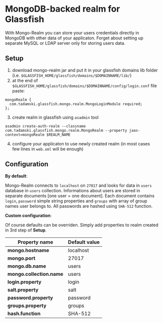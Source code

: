 MongoDB-backed realm for Glassfish
===========

With Mongo-Realm you can store your users credentials directly in MongoDB with other data of your applicaton. Forget about setting up separate MySQL or LDAP server only for storing users data.

Setup
----------

 1. download mongo-realm jar and put it in your glassfish domains lib folder (i.e. `$GLASSFISH_HOME/glassfish/domains/$DOMAINNAME/lib/`)
 2. at the end of `$GLASSFISH_HOME/glassfish/domains/$DOMAINNAME/config/login.conf` file paste:

 ```
 mongoRealm { 
   com.tadamski.glassfish.mongo.realm.MongoLoginModule required; 
 };
 ```
 3. create realm in glassfish using `asadmin` tool
 
 ```
 asadmin create-auth-realm --classname com.tadamski.glassfish.mongo.realm.MongoRealm --property jaas-context=mongoRealm $REALM_NAME
 ```
 4. configure your applicaton to use newly created realm (in most cases few lines in `web.xml` will be enough)

Configuration
-------------
__By default__:

Mongo-Realm connects to `localhost` on `27017` and looks for data in `users` database in `users` collection. Informations about users are stored in separate documents [one user = one document]. Each document contains `login`, `password` simple string properties and `groups` with array of group names user belongs to. All passwords are hashed using `SHA-512` function.

__Custom configuration__:

Of course defaults can be overriden. Simply add properties to realm created in 3rd step of __Setup__.

| Property name             | Default value |
|---------------------------|---------------|
| __mongo.hostname__        | localhost     |
| __mongo.port__            | 27017         |
| __mongo.db.name__         | users         |
| __mongo.collection.name__ | users         |
| __login.property__        | login         |
| __salt.property__         | salt          |
| __password.property__     | password      |
| __groups.property__       | groups        |
| __hash.function__         | SHA-512       |


